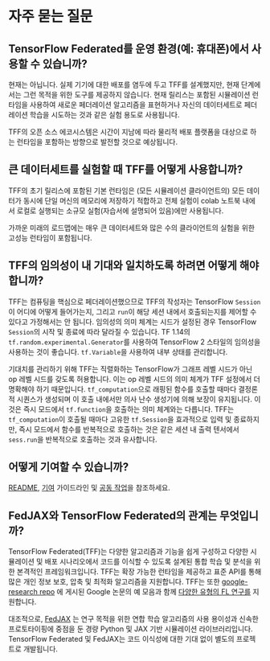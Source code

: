 # 자주 묻는 질문

## TensorFlow Federated를 운영 환경(예: 휴대폰)에서 사용할 수 있습니까?

현재는 아닙니다. 실제 기기에 대한 배포를 염두에 두고 TFF를 설계했지만, 현재 단계에서는 그런 목적을 위한 도구를 제공하지 않습니다. 현재 릴리스는 포함된 시뮬레이션 런타임을 사용하여 새로운 페더레이션 알고리즘을 표현하거나 자신의 데이터세트로 페더레이션 학습을 시도하는 것과 같은 실험 용도로 사용됩니다.

TFF의 오픈 소스 에코시스템은 시간이 지남에 따라 물리적 배포 플랫폼을 대상으로 하는 런타임을 포함하는 방향으로 발전할 것으로 예상됩니다.

## 큰 데이터세트를 실험할 때 TFF를 어떻게 사용합니까?

TFF의 초기 릴리스에 포함된 기본 런타임은 (모든 시뮬레이션 클라이언트의) 모든 데이터가 동시에 단일 머신의 메모리에 저장하기 적합하고 전체 실험이 colab 노트북 내에서 로컬로 실행되는 소규모 실험(자습서에 설명되어 있음)에만 사용됩니다.

가까운 미래의 로드맵에는 매우 큰 데이터세트와 많은 수의 클라이언트의 실험을 위한 고성능 런타임이 포함됩니다.

## TFF의 임의성이 내 기대와 일치하도록 하려면 어떻게 해야 합니까?

TFF는 컴퓨팅을 핵심으로 페더레이션했으므로 TFF의 작성자는 TensorFlow `Session`이 어디에 어떻게 들어가는지, 그리고 `run`이 해당 세션 내에서 호출되는지를 제어할 수 있다고 가정해서는 안 됩니다. 임의성의 의미 체계는 시드가 설정된 경우 TensorFlow `Session`의 시작 및 종료에 따라 달라질 수 있습니다. TF 1.14의 `tf.random.experimental.Generator`를 사용하여 TensorFlow 2 스타일의 임의성을 사용하는 것이 좋습니다. `tf.Variable`을 사용하여 내부 상태를 관리합니다.

기대치를 관리하기 위해 TFF는 직렬화하는 TensorFlow가 그래프 레벨 시드가 아닌 op 레벨 시드를 갖도록 허용합니다. 이는 op 레벨 시드의 의미 체계가 TFF 설정에서 더 명확해야 하기 때문입니다. `tf_computation`으로 래핑된 함수를 호출할 때마다 결정론적 시퀀스가 생성되며 이 호출 내에서만 의사 난수 생성기에 의해 보장이 유지됩니다. 이것은 즉시 모드에서 `tf.function`을 호출하는 의미 체계와는 다릅니다. TFF는 `tf_computation`이 호출될 때마다 고유한 `tf.Session`을 효과적으로 입력 및 종료하지만, 즉시 모드에서 함수를 반복적으로 호출하는 것은 같은 세션 내 출력 텐서에서 `sess.run`을 반복적으로 호출하는 것과 유사합니다.

## 어떻게 기여할 수 있습니까?

[README](https://github.com/tensorflow/federated/blob/main/README.md), [기여](https://github.com/tensorflow/federated/blob/main/CONTRIBUTING.md) 가이드라인 및 [공동 작업](collaborations/README.md)을 참조하세요.

## FedJAX와 TensorFlow Federated의 관계는 무엇입니까?

TensorFlow Federated(TFF)는 다양한 알고리즘과 기능을 쉽게 구성하고 다양한 시뮬레이션 및 배포 시나리오에서 코드를 이식할 수 있도록 설계된 통합 학습 및 분석을 위한 본격적인 프레임워크입니다. TFF는 확장 가능한 런타임을 제공하고 표준 API를 통해 많은 개인 정보 보호, 압축 및 최적화 알고리즘을 지원합니다. TFF는 또한 [google-research repo](https://github.com/google-research/federated) 에 게시된 Google 논문의 예 모음과 함께 [다양한 유형의 FL 연구를](https://www.tensorflow.org/federated/tff_for_research) 지원합니다.

대조적으로, [FedJAX](https://github.com/google/fedjax) 는 연구 목적을 위한 연합 학습 알고리즘의 사용 용이성과 신속한 프로토타이핑에 중점을 둔 경량 Python 및 JAX 기반 시뮬레이션 라이브러리입니다. TensorFlow Federated 및 FedJAX는 코드 이식성에 대한 기대 없이 별도의 프로젝트로 개발됩니다.
